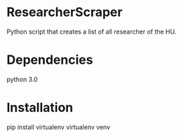 # ResearcherScraper
Python script that creates a list of all researcher of the HU. 

# Dependencies
python 3.0

# Installation
pip install virtualenv
virtualenv venv